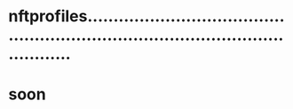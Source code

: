 # nftprofiles.......................................................................................................
# soon
